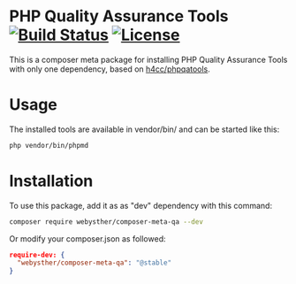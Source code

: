 PHP Quality Assurance Tools [![Build Status](https://travis-ci.org/Webysther/composer-meta-qa.svg?branch=master)](https://travis-ci.org/Webysther/composer-meta-qa) [![License](https://poser.pugx.org/webysther/composer-meta-qa/license)](https://packagist.org/packages/webysther/composer-meta-qa)
==========

This is a composer meta package for installing PHP Quality Assurance Tools with only one dependency, based on [h4cc/phpqatools](https://github.com/h4cc/phpqatools).

# Usage

The installed tools are available in vendor/bin/ and can be started like this:

```bash
php vendor/bin/phpmd
```

# Installation

To use this package, add it as as "dev" dependency with this command:

```bash
composer require webysther/composer-meta-qa --dev
```

Or modify your composer.json as followed:

```json
require-dev: {
  "webysther/composer-meta-qa": "@stable"
}
```
